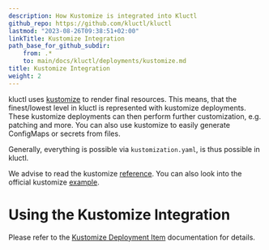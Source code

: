 ```yaml
---
description: How Kustomize is integrated into Kluctl
github_repo: https://github.com/kluctl/kluctl
lastmod: "2023-08-26T09:38:51+02:00"
linkTitle: Kustomize Integration
path_base_for_github_subdir:
    from: .*
    to: main/docs/kluctl/deployments/kustomize.md
title: Kustomize Integration
weight: 2
---
```


<!-- WARNING WARNING WARNING -->
<!-- DO NOT EDIT THIS FILE, IT IS AUTO SYNCED FROM github.com/kluctl/kluctl -->
<!-- WARNING WARNING WARNING -->




kluctl uses [kustomize](https://kustomize.io/) to render final resources. This means, that the finest/lowest
level in kluctl is represented with kustomize deployments. These kustomize deployments can then perform further
customization, e.g. patching and more. You can also use kustomize to easily generate ConfigMaps or secrets from files.

Generally, everything is possible via `kustomization.yaml`, is thus possible in kluctl.

We advise to read the kustomize
[reference](https://kubectl.docs.kubernetes.io/references/kustomize/). You can also look into the official kustomize
[example](https://github.com/kubernetes-sigs/kustomize/tree/master/examples).

# Using the Kustomize Integration

Please refer to the [Kustomize Deployment Item](./deployment-yml.md#kustomize-deployments) documentation for details.
